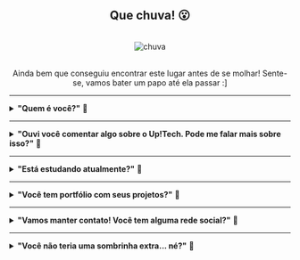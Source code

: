 <div>
<!-- Titulo xxxxxxxxxxxxxxxxxxxxxxxxxxxxxxxxxxxxxxxxxxxxxxxxxxxxxxxxxxxx-->
<div id="Titulo" align="center">

## **Que chuva! 😮** 
</div>

<br>

<!-- Gif xxxxxxxxxxxxxxxxxxxxxxxxxxxxxxxxxxxxxxxxxxxxxxxxxxxxxxxxxxxxxxxx-->
<div align="center">

<img src="https://data.whicdn.com/images/324718162/original.gif" alt="chuva" width="500"/>

</div>

<br>

<!-- Subtitulo xxxxxxxxxxxxxxxxxxxxxxxxxxxxxxxxxxxxxxxxxxxxxxxxxxxxxxxxxx-->
<div id="Subtitulo" align="center">
<p>Ainda bem que conseguiu encontrar este lugar antes de se molhar! Sente-se, vamos bater um papo até ela passar :]<p>


</div>

---

<!-- Perguntas xxxxxxxxxxxxxxxxxxxxxxxxxxxxxxxxxxxxxxxxxxxxxxxxxxxxxxxxxx-->
<div id="Perguntas">

<!-- Pergunta 1 ---------------------------------------------->
<details>

<summary><b>"Quem é você?"</b> 💬</summary><br>     

🎙️ Me chamo Mariana Ramacciotti e moro em São Paulo. Sou Analista de Sistemas Jr na Midway (do grupo Riachuelo), e atuo como fullstack Web. 

<!-- Pergunta 1.A ---------------------------------------------->
<details>

<summary><b>"Fullstack? O que é isso?"</b> 💬</summary><br>     

🎙️ É o(a) profissional que tem o domínio de duas competências básicas para o desenvolvimento: front-end e back-end. Ou seja, trabalho com sites na parte que o usuário vê, e também nas partes que ele não vê!

</details>
</details>

<hr>

<!-- Pergunta 2 ---------------------------------------------->
<details>

<summary><b>"Ouvi você comentar algo sobre o Up!Tech. Pode me falar mais sobre isso?"</b> 💬</summary><br> 

🎙️ Ah, sim! Essa conquista ocorreu em Maio de 2021, quando passei no processo seletivo do Up!Tech, programa de aceleração de carreiras profissionais em tecnologia da Riachuelo. 😊 

🎙️ A turma piloto, da qual eu participei, teve apenas 20 vagas para mais de 3000 inscrições. Na trilha fullstack, que foi a que cursei, eles disponibilizaram treinamentos ao vivo, atividades práticas e acesso a conteúdos virtuais do portfólio da Universidade Riachuelo e da plataforma da Alura. 
  
🎙️ Eu cheguei a fazer uma propaganda do programa na página do Linkedin da Riachuelo, se quiser dar uma olhada: https://www.linkedin.com/feed/update/urn:li:activity:6871891453564526592/
  
</details>
  
<hr>
  
<!-- Pergunta 3 ---------------------------------------------->
<details>

<summary><b>"Está estudando atualmente?"</b> 💬</summary><br> 

🎙️ Sim! Estou cursando o técnico de Informática para Internet do SENAI e vou me formar lá para 2022. Também fui selecionada pela empresa para ganhar acesso ao Udemy Business, e meus líderes (da squad) criaram uma trilha de cursos específica para minha carreira.
<hr>
  
</details>
  
<hr>

<!-- Pergunta 4 ---------------------------------------------->
<details>

<summary><b>"Você tem portfólio com seus projetos?"</b> 💬</summary><br> 

🎙️ Opa! Clique na imagem e você será redirecionado para o meu portfolio. Lá você poderá ver todos os meus trabalhos hospedados :)!

<div align="center">

[![img](/capa_portfolio.jpg)](https://ramacciotti.github.io/site_portfolio/)

</div>
</details>

<hr>
  
<!-- Pergunta 4 ---------------------------------------------->
<details>

<summary><b>"Vamos manter contato! Você tem alguma rede social?"</b> 💬</summary><br>     

🎙️ Tenho sim! Você pode me adicionar no [linkedin](https://www.linkedin.com/in/marianaramacciotti/) ou me encontrar no [youtube](https://www.youtube.com/c/marianaramacciotti/videos)

<hr>

<!-- Pergunta 4.A ---------------------------------------------->
<details>

<summary><b>"Você tem canal no youtube? 😮 Quais vídeos você já tem?"</b> 💬</summary><br>      

🎙️ [Lista de Contatos com o Framework Vue.js](https://www.youtube.com/watch?v=Y9AY0yzHFLI&t=5s&ab_channel=MarianaRamacciotti)

🎙️ [Portfolio FullStack Developer | Antes e Depois](https://www.youtube.com/watch?v=5xg06CFKX88&ab_channel=MarianaRamacciotti)

🎙️ [Formulário com SQL - Conseguimos 72 respostas!](https://www.youtube.com/watch?v=Ev4x1-dKfYk&ab_channel=MarianaRamacciotti)

🎙️ [Recriando a Interface da Netflix](https://www.youtube.com/watch?v=kW5rbkAU6ng&ab_channel=MarianaRamacciotti)

🎙️ [Recriando a Landing Page do Instagram](https://www.youtube.com/watch?v=PrW2G4Rpqlc&ab_channel=MarianaRamacciotti)

</details>

</details>

<hr>

<!-- Pergunta 5 ---------------------------------------------->
<details>

<summary><b>"Você não teria uma sombrinha extra... né?"</b> 💬</summary><br>     

🎙️ Infelizmente não D: São Paulo é uma caixinha de surpresas, quando você menos espera, cai o mundo! Mas não se preocupe, é uma chuva de verão... Logo passa!

</details><br>

</div>

</div>
